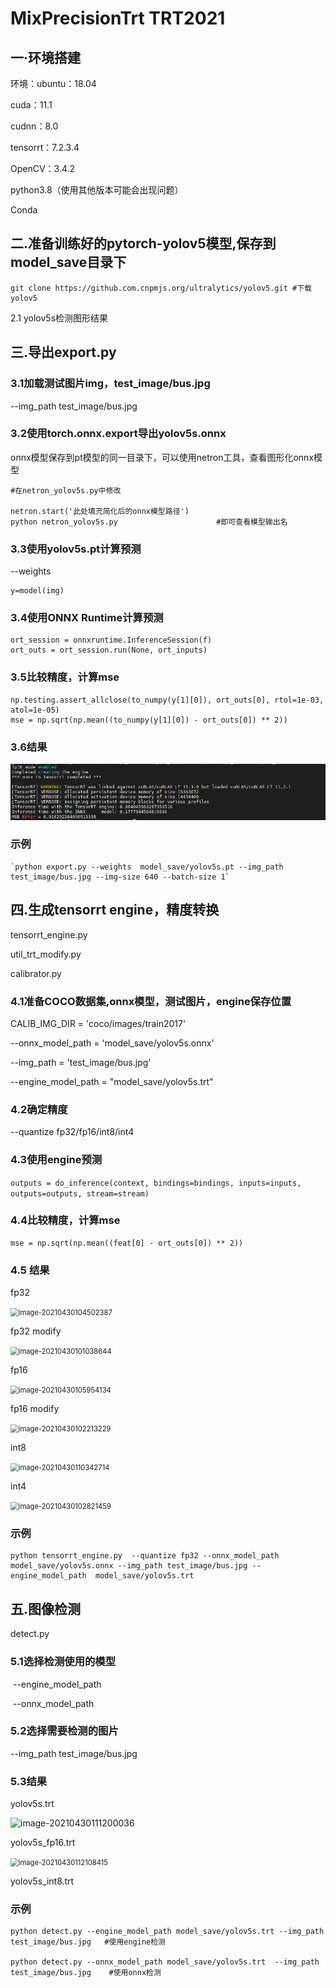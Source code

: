 # MixPrecisionTrt  TRT2021



## 一·环境搭建

环境：ubuntu：18.04

cuda：11.1

cudnn：8.0

tensorrt：7.2.3.4

OpenCV：3.4.2

python3.8（使用其他版本可能会出现问题）

Conda

## 二.准备训练好的pytorch-yolov5模型,保存到model_save目录下       

```
git clone https://github.com.cnpmjs.org/ultralytics/yolov5.git #下载yolov5
```

2.1 yolov5s检测图形结果



## 三.导出export.py                                

### 3.1加载测试图片img，test_image/bus.jpg

--img_path test_image/bus.jpg

### 3.2使用torch.onnx.export导出yolov5s.onnx

​    onnx模型保存到pt模型的同一目录下，可以使用netron工具，查看图形化onnx模型

```
#在netron_yolov5s.py中修改

netron.start('此处填充简化后的onnx模型路径')
python netron_yolov5s.py                      #即可查看模型输出名
```



### 3.3使用yolov5s.pt计算预测

 --weights

```
y=model(img) 
```

### 3.4使用ONNX Runtime计算预测

```
ort_session = onnxruntime.InferenceSession(f)
ort_outs = ort_session.run(None, ort_inputs)
```



### 3.5比较精度，计算mse

```
np.testing.assert_allclose(to_numpy(y[1][0]), ort_outs[0], rtol=1e-03, atol=1e-05)
mse = np.sqrt(np.mean((to_numpy(y[1][0]) - ort_outs[0]) ** 2))
```

### 3.6结果

<img src="./doc/fp16.png" alt="image-20210430100723048" style="zoom:80%;" />

### 示例

```
`python export.py --weights  model_save/yolov5s.pt --img_path test_image/bus.jpg --img-size 640 --batch-size 1`
```

##   四.生成tensorrt engine，精度转换                           

tensorrt_engine.py

util_trt_modify.py

calibrator.py

### 4.1准备COCO数据集,onnx模型，测试图片，engine保存位置

CALIB_IMG_DIR = 'coco/images/train2017'

--onnx_model_path = 'model_save/yolov5s.onnx'

--img_path = 'test_image/bus.jpg'

--engine_model_path = "model_save/yolov5s.trt"

###   4.2确定精度

--quantize fp32/fp16/int8/int4

###   4.3使用engine预测

`outputs = do_inference(context, bindings=bindings, inputs=inputs, outputs=outputs, stream=stream)`

### 4.4比较精度，计算mse

```
mse = np.sqrt(np.mean((feat[0] - ort_outs[0]) ** 2))
```

### 4.5 结果

fp32

<img src="C:\Users\user\AppData\Roaming\Typora\typora-user-images\image-20210430104502387.png" alt="image-20210430104502387" style="zoom:80%;" />



fp32 modify

<img src="C:\Users\user\AppData\Roaming\Typora\typora-user-images\image-20210430101038644.png" alt="image-20210430101038644" style="zoom:80%;" />

fp16

<img src="C:\Users\user\AppData\Roaming\Typora\typora-user-images\image-20210430105954134.png" alt="image-20210430105954134" style="zoom:80%;" />



fp16 modify

<img src="C:\Users\user\AppData\Roaming\Typora\typora-user-images\image-20210430102213229.png" alt="image-20210430102213229" style="zoom:80%;" />

int8

<img src="C:\Users\user\AppData\Roaming\Typora\typora-user-images\image-20210430110342714.png" alt="image-20210430110342714" style="zoom:80%;" />

int4

<img src="C:\Users\user\AppData\Roaming\Typora\typora-user-images\image-20210430102821459.png" alt="image-20210430102821459" style="zoom:80%;" />



### 示例

```
python tensorrt_engine.py  --quantize fp32 --onnx_model_path model_save/yolov5s.onnx --img_path test_image/bus.jpg --engine_model_path  model_save/yolov5s.trt
```

 

 

##  五.图像检测

detect.py

### 5.1选择检测使用的模型

​    --engine_model_path

​    --onnx_model_path

###  5.2选择需要检测的图片

--img_path test_image/bus.jpg

### 5.3结果

yolov5s.trt

![image-20210430111200036](C:\Users\user\AppData\Roaming\Typora\typora-user-images\image-20210430111200036.png)

yolov5s_fp16.trt

<img src="C:\Users\user\AppData\Roaming\Typora\typora-user-images\image-20210430112108415.png" alt="image-20210430112108415" style="zoom:80%;" />

yolov5s_int8.trt



### 示例

```
python detect.py --engine_model_path model_save/yolov5s.trt --img_path test_image/bus.jpg   #使用engine检测

python detect.py --onnx_model_path model_save/yolov5s.trt  --img_path test_image/bus.jpg    #使用onnx检测
```

